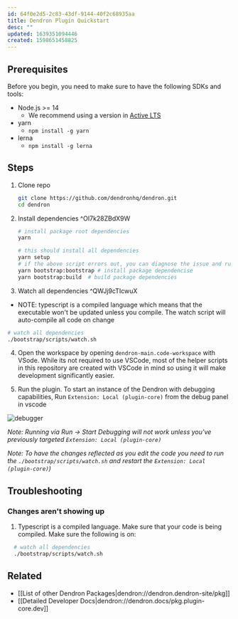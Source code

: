 ```yaml
---
id: 64f0e2d5-2c83-43df-9144-40f2c68935aa
title: Dendron Plugin Quickstart
desc: ""
updated: 1639351094446
created: 1598651458825
---
```


## Prerequisites

Before you begin, you need to make sure to have the following SDKs and tools:

- Node.js >= 14
  - We recommend using a version in [Active LTS](https://nodejs.org/en/about/releases/)
- yarn
  - `npm install -g yarn`
- lerna
  - `npm install -g lerna`

## Steps

1. Clone repo
   ```bash
   git clone https://github.com/dendronhq/dendron.git
   cd dendron
   ```
2. Install dependencies ^OI7k28ZBdX9W

   ```bash
   # install package root dependencies
   yarn

   # this should install all dependencies
   yarn setup
   # if the above script errors out, you can diagnose the issue and run the following scripts sequentially dependeing on where the error occured
   yarn bootstrap:bootstrap # install package dependencise
   yarn bootstrap:build  # build package dependencies
   ```

3. Watch all dependencies ^QWJj9cTIcwuX

- NOTE: typescript is a compiled language which means that the executable won't be updated unless you compile. The watch script will auto-compile all code on change

```sh
# watch all dependencies
./bootstrap/scripts/watch.sh

```

4. Open the workspace by opening `dendron-main.code-workspace` with VSode. While its not required to use VSCode, most of the helper scripts in this repository are created with VSCode in mind so using it will make development significantly easier.

5. Run the plugin. To start an instance of the Dendron with debugging capabilities, Run `Extension: Local (plugin-core)` from the debug panel in vscode

![debugger](/assets/images/start_debugger.gif)

_Note: Running via Run -> Start Debugging will not work unless you've previously targeted `Extension: Local (plugin-core)`_

_Note: To have the changes reflected as you edit the code you need to run the `./bootstrap/scripts/watch.sh` and restart the `Extension: Local (plugin-core)`)_

## Troubleshooting

### Changes aren't showing up

1. Typescript is a compiled language. Make sure that your code is being compiled. Make sure the following is on:

```sh
  # watch all dependencies
  ./bootstrap/scripts/watch.sh

```

## Related

- [[List of other Dendron Packages|dendron://dendron.dendron-site/pkg]]
- [[Detailed Developer Docs|dendron://dendron.docs/pkg.plugin-core.dev]]
